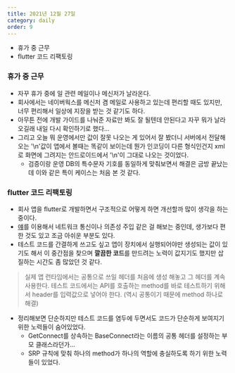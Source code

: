 ```yaml
---
title: 2021년 12월 27일
category: daily
order: 9
---
```


- 휴가 중 근무
- flutter 코드 리팩토링

### 휴가 중 근무
- 자꾸 휴가 중에 일 관련 메일이나 메신저가 날라온다.
- 회사에서는 네이버웍스를 메신저 겸 메일로 사용하고 있는데 편리할 때도 있지만, 너무 편리해서 일상에 지장을 받는 것 같기도 하다.
- 아무튼 전에 개발 가이드를 나눠준 자료만 봐도 잘 될텐데 안된다고 자꾸 뭐가 날라오길래 내일 다시 확인하기로 했다...
- 그리고 오늘 뭐 운영에서만 값이 잘못 나오는 게 있어서 잘 봤더니 서버에서 전달해오는 '\n'값이 앱에서 볼때는 똑같이 보이는데 뭔가 인코딩이 다른 형식인건지 xml로 화면에 그려지는 안드로이드에서
    '\n'이 그대로 나오는 것이었다.
  - 검증이랑 운영 DB의 특수문자 기호를 동일하게 맞춰보면서 해결은 금방 끝났는데 이와 같은 특이 케이스는 처음 본 것 같다.

### flutter 코드 리팩토링
- 회사 앱을 flutter로 개발하면서 구조적으로 어떻게 하면 개선할까 많이 생각을 하는 중이다.
- [얘](https://pub.dev/packages/get)를 이용해서 네트워크 통신이나 의존성 주입 같은 걸 해보는 중인데, 생가보다 편한 것도 있고 조금 아쉬운 부분도 있다.
- 테스트 코드를 간결하게 쓰고도 싶고 앱이 장치에서 실행되어야만 생성되는 값이 있기도 해서 이 중간점을 찾으며 **깔끔한 코드**를 만드려는 노력이 값지기도 했지만 삽질하는 시간도 좀 많았던 것 같다.

> 실제 앱 런타임에서는 공통으로 쓰일 헤더를 처음에 생성 해놓고 그 헤더를 계속 사용한다.
> 테스트 코드에서는 API를 호출하는 method를 바로 테스트하기 위해서 header를 입력값으로 넣어야 한다. (역시 공통이기 때문에 method 하나로 해결)

- 정리해보면 단순하지만 테스트 코드를 염두에 두면서도 코드가 단순하게 보여지기 위한 노력들이 숨어있었다.
  - GetConnect를 상속하는 BaseConnect라는 이름의 공통 헤더를 설정하는 부모 클래스라던가...
  - SRP 규칙에 맞춰 하나의 method가 하나의 역할에 충실하도록 하기 위한 노력들이 있었다.